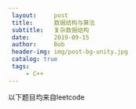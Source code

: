 ```yaml
---
 layout:     post
 title:      数据结构与算法
 subtitle:   复杂数据结构
 date:       2019-09-15
 author:     Bob
 header-img: img/post-bg-unity.jpg
 catalog: true
 tags:
     - C++
---
```


以下题目均来自leetcode

